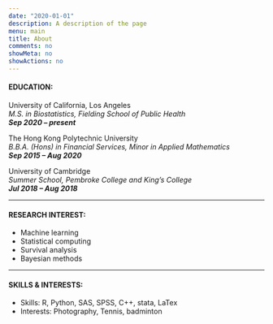 ```yaml
---
date: "2020-01-01"
description: A description of the page
menu: main
title: About
comments: no
showMeta: no
showActions: no
---
```


#### EDUCATION:

University of California, Los Angeles\
_M.S. in Biostatistics, Fielding School of Public Health_\
**_Sep 2020 – present_**

The Hong Kong Polytechnic University\
_B.B.A. (Hons) in Financial Services, Minor in Applied Mathematics_\
**_Sep 2015 – Aug 2020_**

University of Cambridge\
_Summer School, Pembroke College and King’s College_\
**_Jul 2018 – Aug 2018_**
______________

#### RESEARCH INTEREST:

- Machine learning
- Statistical computing
- Survival analysis
- Bayesian methods

______________

#### SKILLS & INTERESTS:

- Skills: R, Python, SAS, SPSS, C++, stata, LaTex
- Interests: Photography, Tennis, badminton


